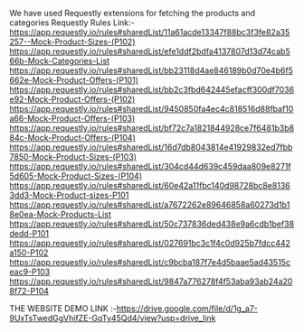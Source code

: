 We have used Requestly extensions for fetching the products and categories
Requestly Rules Link:-
https://app.requestly.io/rules#sharedList/11a61acde13347f88bc3f3fe82a35257--Mock-Product-Sizes-(P102)
https://app.requestly.io/rules#sharedList/efe1ddf2bdfa4137807d13d74cab566b-Mock-Categories-List
https://app.requestly.io/rules#sharedList/bb23118d4ae846189b0d70e4b6f5662e-Mock-Product-Offers-(P101)
https://app.requestly.io/rules#sharedList/bb2c3fbd642445efacff300df7036e92-Mock-Product-Offers-(P102)
https://app.requestly.io/rules#sharedList/9450850fa4ec4c818516d88fbaf10a66-Mock-Product-Offers-(P103)
https://app.requestly.io/rules#sharedList/bf72c7a1821844928ce7f6481b3b884c-Mock-Product-Offers-(P104)
https://app.requestly.io/rules#sharedList/16d7db8043814e41929832ed7fbb7850-Mock-Product-Sizes-(P103)
https://app.requestly.io/rules#sharedList/304cd44d639c459daa809e8271f5d605-Mock-Product-Sizes-(P104)
https://app.requestly.io/rules#sharedList/60e42a11fbc140d98728bc8e81363dd3-Mock-Product-sizes-P101
https://app.requestly.io/rules#sharedList/a7672262e89646858a60273d1b18e0ea-Mock-Products-List
https://app.requestly.io/rules#sharedList/50c737836ded438e9a6cdb1bef38dedd-P101
https://app.requestly.io/rules#sharedList/027691bc3c1f4c0d925b7fdcc442a150-P102
https://app.requestly.io/rules#sharedList/c9bcba187f7e4d5baae5ad43515ceac9-P103
https://app.requestly.io/rules#sharedList/9847a776278f4f53aba93ab24a208f72-P104

THE WEBSITE DEMO LINK :-https://drive.google.com/file/d/1g_a7-9UxTsTwedGgVhifZE-GqTy45Qd4/view?usp=drive_link
